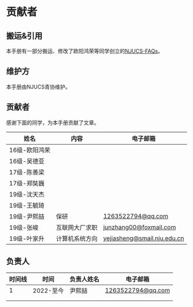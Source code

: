 # 贡献者

## 搬运&引用

本手册有一部分搬运、修改了欧阳鸿荣等同学创立的[NJUCS-FAQs](https://github.com/NJUCS-Peers-Tutors/NJUCS-FAQs)。

## 维护方

本手册由NJUCS青协维护。

## 贡献者

感谢下面的同学，为本手册贡献了文章。

| 姓名       | 内容      | 电子邮箱                   |
| -------- | ------- | ---------------------- |
| 16级-欧阳鸿荣 |         |                        |
| 16级-吴德亚  |         |                        |
| 17级-陈善梁  |         |                        |
| 17级-郑奘巍  |         |                        |
| 19级-沈天杰  |         |                        |
| 19级-王毓琦  |         |                        |
| 19级-尹熙喆  | 保研      | 1263522794@qq.com      |
| 19级-张峻   | 互联网大厂求职 | junzhang00@foxmail.com |
| 19级-叶家升 | 计算机系统方向 | yejiasheng@smail.nju.edu.cn |

## 负责人

| 时间线 | 时间      | 负责人姓名 | 电子邮箱              |
| --- | ------- | ----- | ----------------- |
| 1   | 2022-至今 | 尹熙喆   | 1263522794@qq.com |
|     |         |       |                   |
|     |         |       |                   |

